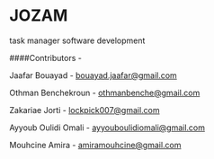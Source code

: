 # JOZAM
task manager software development


####Contributors -

Jaafar Bouayad - bouayad.jaafar@gmail.com

Othman Benchekroun - othmanbenche@gmail.com

Zakariae Jorti - lockpick007@gmail.com

Ayyoub Oulidi Omali - ayyouboulidiomali@gmail.com

Mouhcine Amira - amiramouhcine@gmail.com
